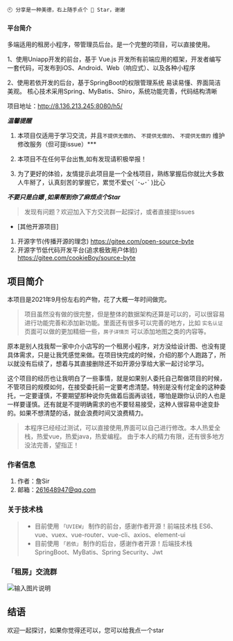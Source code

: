 ```
🕙 分享是一种美德，右上随手点个 🌟 Star，谢谢
```

#### 平台简介
多端适用的租房小程序，带管理员后台。是一个完整的项目，可以直接使用。

1、使用Uniapp开发的前台，基于 Vue.js 开发所有前端应用的框架，开发者编写一套代码，可发布到iOS、Android、Web（响应式）、以及各种小程序

2、使用若依开发的后台，基于SpringBoot的权限管理系统 易读易懂、界面简洁美观。 核心技术采用Spring、MyBatis、Shiro，系统功能完善，代码结构清晰

项目地址：http://8.136.213.245:8080/h5/

***温馨提醒***

1. 本项目仅适用于学习交流，并且`不提供无偿的`、 `不提供无偿的`、 `不提供无偿的` 维护修改服务（但可提issue）***

2. 本项目不在任何平台出售,如有发现请积极举报！

3. 为了更好的体验，友情提示此项目是一个全栈项目，熟练掌握后你就比大多数人牛掰了，认真刻苦的掌握它，累觉不爱ღ( ´･ᴗ･` )比心

***不要只是白嫖 ,如果帮到你了麻烦点个Star***

> 发现有问题？欢迎加入下方交流群一起探讨，或者直接提Issues

- [其他开源项目]

1. 开源字节(传播开源的理念) https://gitee.com/open-source-byte
2. 开源字节低代码开发平台(追求极致用户体验) https://gitee.com/cookieBoy/source-byte

## 项目简介

本项目是2021年9月份左右的产物，花了大概一年时间做完。

> 项目虽然没有做的很完整，但是整体的数据架构还算是可以的，可以很容易进行功能完善和添加新功能。里面还有很多可以完善的地方，比如 `实名认证` 页面可以做的更加精细一些，`房子详情页` 可以添加地图之类的内容等。

原本是别人找我帮一家中介小店写的一个租房小程序，对方没给设计图、也没有提具体需求，只是让我凭感觉来做。在项目快完成的时候，介绍的那个人跑路了，所以就没有后续了，想着与其直接删除还不如开源分享给大家一起讨论学习。

这个项目的经历也让我明白了一些事情，就是如果别人委托自己帮做项目的时候，不管项目的规模如何，在接受委托前一定要考虑清楚。特别是没有付定金的这种委托，一定要谨慎，不要期望那种说你先做着后面再谈钱，哪怕是跟你认识的人也是一样要谨慎。还有就是不提明确需求的也不要轻易接受，这种人很容易中途变卦的。如果不想清楚的话，就会浪费时间又浪费精力。

> 本程序已经经过测试，可以直接使用,界面可以自己进行修改。本人热爱全栈，热爱vue，热爱java，热爱编程。
由于本人的精力有限，还有很多地方没法完善，望指正！

### 作者信息

1.  作者：詹Sir
2.  邮箱：261648947@qq.com

### 关于技术栈
> * 目前使用 `「UVIEW」` 制作的前台，感谢作者开源！前端技术栈 ES6、vue、vuex、vue-router、vue-cli、axios、element-ui
> * 目前使用 `「若依」` 制作的后台，感谢作者开源！后端技术栈 SpringBoot、MyBatis、Spring Security、Jwt

### 「租房」交流群
![输入图片说明](https://img-blog.csdnimg.cn/df9928e2ebe6497f94fb7fe1a207ced7.jpg)

## 结语

欢迎一起探讨，如果你觉得还可以，您可以给我点一个star